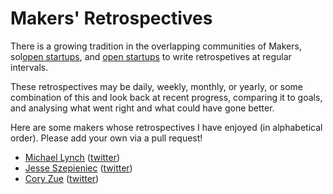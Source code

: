 # Makers' Retrospectives

There is a growing tradition in the overlapping communities of Makers, 
sol[open startups](https://hackernoon.com/what-does-it-mean-to-be-an-open-startup-f4446984189), 
and [open startups](https://www.merriam-webster.com/dictionary/solopreneur) to write retrospetives at regular intervals.

These retrospectives may be daily, weekly, monthly, or yearly, or some combination of this and look back at recent progress, 
comparing it to goals, and analysing what went right and what could have gone better.

Here are some makers whose retrospectives I have enjoyed (in alphabetical order). Please add your own via a pull request!

* [Michael Lynch](https://mtlynch.io/retrospectives/) ([twitter](https://twitter.com/deliberatecoder))
* [Jesse Szepieniec](https://jessems.com/my-january-2020-retrospective/) ([twitter](https://twitter.com/jessems))
* [Cory Zue](http://www.coryzue.com/writing/) ([twitter](https://twitter.com/czue))

